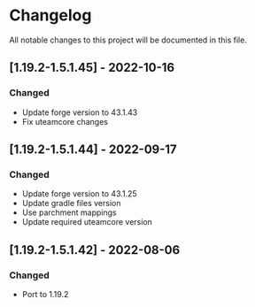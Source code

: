 # Changelog
All notable changes to this project will be documented in this file.

## [1.19.2-1.5.1.45] - 2022-10-16
### Changed
 - Update forge version to 43.1.43
 - Fix uteamcore changes

## [1.19.2-1.5.1.44] - 2022-09-17
### Changed
 - Update forge version to 43.1.25
 - Update gradle files version
 - Use parchment mappings
 - Update required uteamcore version

## [1.19.2-1.5.1.42] - 2022-08-06
### Changed
 - Port to 1.19.2